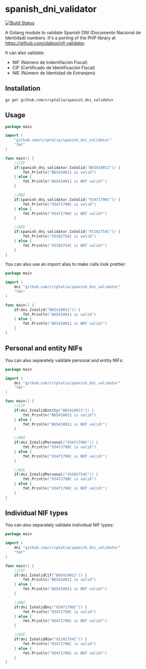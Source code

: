 # spanish_dni_validator

[![Build Status](https://travis-ci.com/criptalia/spanish_dni_validator.svg?branch=master)](https://travis-ci.com/criptalia/spanish_dni_validator)

A Golang module to validate Spanish DNI (Documento Nacional de Identidad) numbers.
It's a porting of the PHP library at https://github.com/ulabox/nif-validator.

It can also validate:
- NIF (Número de Indentifación Fiscal)
- CIF (Certificado de Identificación Fiscal)
- NIE (Número de Identidad de Extranjero) 

## Installation

```
go get github.com/criptalia/spanish_dni_validator
```

## Usage


```go
package main

import (
    "github.com/criptalia/spanish_dni_validator"
    "fmt"
)

func main() {
    //CIF
    if(spanish_dni_validator.IsValid("B65410011")) {
        fmt.Println("B65410011 is valid")
    } else {
        fmt.Println("B65410011 is NOT valid!")
    }

    //DNI
    if(spanish_dni_validator.IsValid("93471790C")) {
        fmt.Println("93471790C is valid")
    } else {
        fmt.Println("93471790C is NOT valid!")
    }

    //NIE
    if(spanish_dni_validator.IsValid("X5102754C")) {
        fmt.Println("X5102754C is valid")
    } else {
        fmt.Println("X5102754C is NOT valid!")
    }
}
```

You can also use an import alias to make calls look prettier:
```go
package main

import (
    dni "github.com/criptalia/spanish_dni_validator"
    "fmt"
)

func main() {
    if(dni.IsValid("B65410011")) {
        fmt.Println("B65410011 is valid")
    } else {
        fmt.Println("B65410011 is NOT valid!")
    }
}
```

## Personal and entity NIFs
You can also separetely validate personal and entity NIFs:

```go
package main

import (
    dni "github.com/criptalia/spanish_dni_validator"
    "fmt"
)

func main() {
    //CIF
    if(dni.IsValidEntity("B65410011")) {
        fmt.Println("B65410011 is valid")
    } else {
        fmt.Println("B65410011 is NOT valid!")
    }

    //DNI
    if(dni.IsValidPersonal("93471790C")) {
        fmt.Println("93471790C is valid")
    } else {
        fmt.Println("93471790C is NOT valid!")
    }

    //NIE
    if(dni.IsValidPersonal("X5102754C")) {
        fmt.Println("93471790C is valid")
    } else {
        fmt.Println("93471790C is NOT valid!")
    }
}
```

## Individual NIF types
You can also separately validate individual NIF types:
```go
package main

import (
    dni "github.com/criptalia/spanish_dni_validator"
    "fmt"
)

func main() {
    //CIF
    if(dni.IsValidCif("B65410011")) {
        fmt.Println("B65410011 is valid")
    } else {
        fmt.Println("B65410011 is NOT valid!")
    }

    //DNI
    if(dni.IsValidDni("93471790C")) {
        fmt.Println("93471790C is valid")
    } else {
        fmt.Println("93471790C is NOT valid!")
    }

    //NIE
    if(dni.IsValidNie("X5102754C")) {
        fmt.Println("93471790C is valid")
    } else {
        fmt.Println("93471790C is NOT valid!")
    }
}
```
